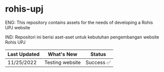 # rohis-upj

ENG: This repository contains assets for the needs of developing a Rohis UPJ website

IND: Repositori ini berisi aset-aset untuk kebutuhan pengembangan website Rohis UPJ

| Last Updated      | What's New            | Status     |
| ----------------- | --------------------- | ---------- |
| 11/25/2022        | Testing website       | Success ✅ |


